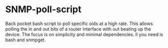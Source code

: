 # SNMP-poll-script
Back pocket bash script to poll specific oids at a high rate. This allows polling the in and out bits of a router interface with out beating up the device. The focus is on simplicity and minimal dependencies. ll you need is bash and snmpget.
